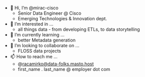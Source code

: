 - 👋 Hi, I’m @mirac-cisco
  - Senior Data Engineer @ Cisco
  - Emerging Technologies & Innovation dept.
- 👀 I’m interested in ...
  - all things data - from developing ETLs, to data storytelling
- 🌱 I’m currently learning ...
  - better Metadata generation
- 💞️ I’m looking to collaborate on ...
  - FLOSS data projects
- 📫 How to reach me ...
  - @racamirko@data-folks.masto.host
  - first_name . last_name @ employer dot com
<!---
mirac-cisco/mirac-cisco is a ✨ special ✨ repository because its `README.md` (this file) appears on your GitHub profile.
You can click the Preview link to take a look at your changes.
--->
